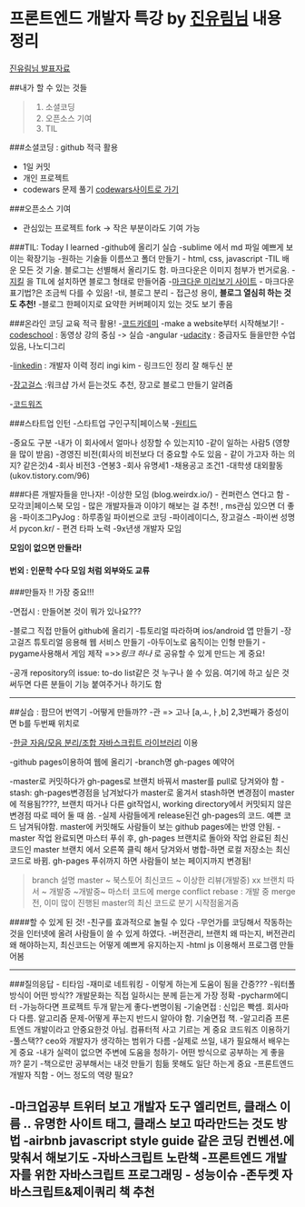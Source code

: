# 프론트엔드 개발자 특강 by [진유림님](https://milooy.wordpress.com/) 내용 정리 
[진유림님 발표자료](http://www.slideshare.net/jayjin0427/ss-61315271)

##내가 할 수 있는 것들

 >1. 소셜코딩
 >2. 오픈소스 기여
 >3. TIL


###소셜코딩 : github 적극 활용
 - 1일 커밋
 - 개인 프로젝트
 - codewars 문제 풀기
 		[codewars사이트로 가기](https://www.codewars.com/)

###오픈소스 기여
 - 관심있는 프로젝트 fork -> 작은 부분이라도 기여 가능

###TIL: Today I learned
 -github에 올리기 실습
 -sublime 에서 md 파일 예쁘게 보이는 확장기능
 -원하는 기술들 이름쓰고 폴더 만들기
 		- html, css, javascript 
 -TIL 배운 모든 것 기술. 블로그는 선별해서 올리기도 함. 마크다운은 이미지 첨부가 번거로움.
-[지킬](jekyllrb.com) 을 TIL에 설치하면 블로그 형태로 만들어줌
-[마크다운 미리보기 사이트](http://markdownlivepreview.com/) - 마크다운 표기법?은 조금씩 다를 수 있음!
-til, 블로그 분리 - 접근성 용이, **블로그 열심히 하는 것도 추천!**
-블로그 한페이지로 요약한 커버페이지 있는 것도 보기 좋음

###온라인 코딩 교육 적극 활용!
-[코드카데미](https://www.codecademy.com/)
    -make a website부터 시작해보기!
-[codeschool](https://www.codeschool.com/) 
 : 동영상 강의 중심 -> 실습
    -angular
-[udacity](https://www.udacity.com/) 
 : 중급자도 들을만한 수업 있음, 나노디그리

-[linkedin](www.linkedin.com) : 개발자 이력 정리
    ingi kim - 링크드인 정리 잘 해두신 분

-[장고걸스](tutorial.djangogirls.org/kr)
    :워크샵 가서 듣는것도 추천, 장고로 블로그 만들기 알려줌

-[코드워즈](www.codewars.com)

###스타트업 인턴
-스타트업 구인구직|페이스북
-[원티드](www.wanted.co.kr)

-중요도 구분
    -내가 이 회사에서 얼마나 성장할 수 있는지10
    -같이 일하는 사람5 (영향을 많이 받음)
    -경영진 비전(회사의 비전보다 더 중요할 수도 있음 - 같이 가고자 하는 의지? 같은것)4
    -회사 비전3
    -연봉3
    -회사 유명세1
    -채용공고 조건1
-대학생 대외활동
(ukov.tistory.com/96)

 ###다른 개발자들을 만나자!
 -이상한 모임 (blog.weirdx.io/) - 컨퍼런스 연다고 함
 -모각코|페이스북 모임 - 많은 개발자들과 이야기 해보는 걸 추천! , ms관심 있으면 더 좋음
 -파이조그PyJog : 하루종일 파이썬으로 코딩
 -파이레이디스, 장고걸스
    -파이썬 성명서 pycon.kr/ - 편견 타파 노력
 -9x년생 개발자 모임

 **모임이 없으면 만들라!**

 #### 번외 : 인문학 수다 모임 처럼 외부와도 교류

 ###만들자 !! 가장 중요!!!

 -면접시 : 만들어본 것이 뭐가 있나요???

 -블로그 직접 만들어 github에 올리기
 -튜토리얼 따라하며 ios/android 앱 만들기
 -장고걸즈 튜토리얼 응용해 웹 서비스 만들기
 -아두이노로 움직이는 인형 만들기
 -pygame사용해서 게임 제작
 =>>_링크 하나_ 로 공유할 수 있게 만드는 게 중요!

-공개 repository의 issue: to-do list같은 것
누구나 쓸 수 있음. 여기에 하고 싶은 것 써두면 다른 분들이 기능 붙여주거나 하기도 함

------
##실습 : 팜므어 번역기
-어떻게 만들까??
    -관 => 고나
    [a,ㅗ,ㅏ,b] 2,3번째가 중성이면 b를 두번째 위치로

-[한글 자음/모음 분리/조합 자바스크립트 라이브러리](https://github.com/e-/Hangul.js) 이용

-github pages이용하여 웹에 올리기
    -branch명 gh-pages 예약어

-master로 커밋하다가 gh-pages로 브랜치 바꿔서 master를 pull로 당겨와야 함
-stash: gh-pages변경점을 남겨놨다가 master로 옮겨서 stash하면 변경점이 master에 적용됨????, 브랜치 따거나 다른 git작업시, working directory에서 커밋되지 않은 변경점 따로 떼어 둘 때 씀.
-실제 사람들에게 release된건 gh-pages의 코드. 예쁜 코드 남겨둬야함. master에 커밋해도 사람들이 보는 github pages에는 반영 안됨. 
-master 작업 완료되면 마스터 푸쉬 후, gh-pages 브랜치로 돌아와 작업 완료된 최신 코드인 master 브랜치 에서 오른쪽 클릭 해서 당겨와서 병합-하면 로컬 저장소는 최신 코드로 바뀜. gh-pages 푸쉬까지 하면 사람들이 보는 페이지까지 변경됨! 
>branch 설명
> master ~ 북스토어 최신코드 ~ 이상한 리뷰(개발중) xx
>            브랜치 따서 ~ 개발중 ~개발중~ 마스터 코드에 merge
>            conflict 
>  rebase : 개발 중 merge전, 이미 많이 진행된 master의 최신 코드로 분기 시작점옮겨줌

####할 수 있게 된 것!
    -친구를 효과적으로 놀릴 수 있다
    -무언가를 코딩해서 작동하는 것을 인터넷에 올려 사람들이 쓸 수 있게 하였다.
    -버전관리, 브랜치 왜 따는지, 버전관리 왜 해야하는지, 최신코드는 어떻게 예쁘게 유지하는지
    -html js 이용해서 프로그램 만들어봄

----------
###질의응답 - 티타임
-재미로 네트워킹 - 이렇게 하는게 도움이 됨을 간증???
-워터폴방식이 어떤 방식?? 개발문화는 직접 일하시는 분께 듣는게 가장 정확
-pycharm에디터
-가능하다면 프로젝트 두개 맡는게 좋다-변명이됨
-기술면접 : 신입은 빡셈. 회사마다 다름. 알고리즘 문제-어떻게 푸는지 반드시 알아야 함. 기술면접 책. 
-알고리즘 프론트엔드 개발이라고 안중요한것 아님. 컴퓨터적 사고 기르는 게 중요 코드워즈 이용하기
-풀스택?? ceo와 개발자가 생각하는 범위가 다름 
-실제로 쓰일, 내가 필요해서 배우는 게 중요
-내가 실력이 없으면 주변에 도움을 청하기- 어떤 방식으로 공부하는 게 좋을까? 묻기
-책으로만
 공부해서는 내것 만들기 힘듦 못해도 일단 하는게 중요
-프론트엔드 개발자 직함 - 어느 정도의 역량 필요?

-마크업공부  트위터 보고 개발자 도구 엘리먼트, 클래스 이름 .. 유명한 사이트 태그, 클래스 보고 따라만드는 것도 방법
-airbnb javascript style guide 같은 코딩 컨벤션.에 맞춰서 해보기도
-자바스크립트 노란책 -프론트엔드 개발자를 위한 자바스크립트 프로그래밍 - 성능이슈
-존두켓 자바스크립트&제이쿼리 책 추천
-----------

